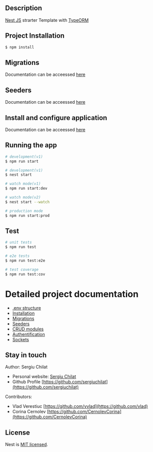 ## Description

[Nest JS](https://github.com/nestjs/nest) strarter Template with [TypeORM](https://typeorm.io/)

## Project Installation

```bash
$ npm install
```

## Migrations

Documentation can be acceessed [here](readme/migration.md)

## Seeders
Documentation can be acceessed [here](readme/seeder.md)

## Install and configure  application
Documentation can be acceessed [here](readme/install.md)

## Running the app

```bash
# development(v1)
$ npm run start

# development(v1)
$ nest start

# watch mode(v1)
$ npm run start:dev

# watch mode(v2)
$ nest start --watch

# production mode
$ npm run start:prod
```

## Test

```bash
# unit tests
$ npm run test

# e2e tests
$ npm run test:e2e

# test coverage
$ npm run test:cov
```

# Detailed project documentation
- [.env structure](readme/env.md)
- [Installation](readme/install.md)
- [Migrations](readme/migration.md)
- [Seeders](readme/seeder.md)
- [CRUD modules](readme/crud.md)
- [Authentification](readme/auth.md)
- [Sockets](readme/socket.md)


## Stay in touch

Author: Sergiu Chilat
- Personal website: [Sergiu Chilat](https://sergiu.live) 
- Github Profile [https://github.com/sergiuchilat](https://github.com/sergiuchilat)

Contributors:
- Vlad Verestiuc [https://github.com/vvlad](https://github.com/vlad)
- Corina Cernolev [https://github.com/CernolevCorina](https://github.com/CernolevCorina)


## License

Nest is [MIT licensed](LICENSE).
